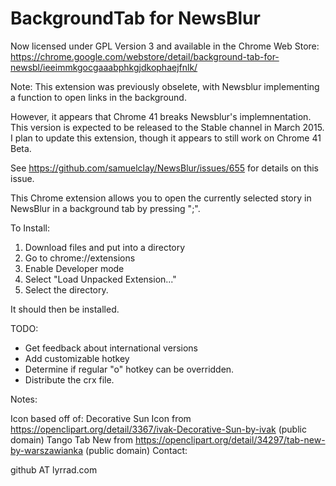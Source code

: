 BackgroundTab for NewsBlur
==========================

Now licensed under GPL Version 3 and available in the Chrome Web Store:
https://chrome.google.com/webstore/detail/background-tab-for-newsbl/ieeimmkgocgaaabphkgjdkophaejfnlk/


Note: This extension was previously obselete, with Newsblur implementing a function to open links in the background.

However, it appears that Chrome 41 breaks Newsblur's implemnentation.  This version is expected to be released to the Stable channel in March 2015.  I plan to update this extension, though it appears to still work on Chrome 41 Beta.

See https://github.com/samuelclay/NewsBlur/issues/655 for details on this issue.





This Chrome extension allows you to open the currently selected story in NewsBlur in a background tab by pressing ";".

To Install:
1) Download files and put into a directory
2) Go to chrome://extensions
3) Enable Developer mode
4) Select "Load Unpacked Extension..."
5) Select the directory.

It should then be installed.

TODO:
- Get feedback about international versions
- Add customizable hotkey
- Determine if regular "o" hotkey can be overridden.
- Distribute the crx file.

Notes:

Icon based off of:
 Decorative Sun Icon from https://openclipart.org/detail/3367/ivak-Decorative-Sun-by-ivak (public domain)
 Tango Tab New from https://openclipart.org/detail/34297/tab-new-by-warszawianka (public domain)
Contact:

github AT lyrrad.com
